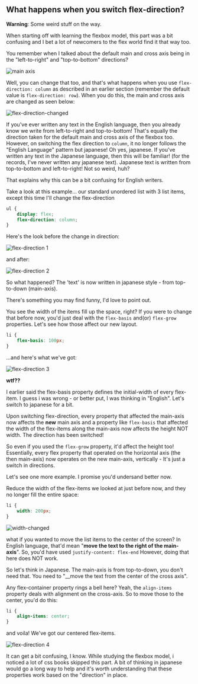 ## What happens when you switch flex-direction?
**Warning**: Some weird stuff on the way.

When starting off with learning the flexbox model, this part was a bit confusing and I bet a lot of newcomers to the flex world find it that way too.

You remember when I talked about the default main and cross axis being in the "left-to-right" and "top-to-bottom" directions?

![main axis](http://i1064.photobucket.com/albums/u363/Ohans_Emmanuel/flexbox-article/flexbox-engl_zpsgmowsbbi.jpg)

Well, you can change that too, and that's what happens when you use ```flex-direction: column``` as described in an earlier section (remember the default value is ```flex-direction: row```). When you do this, the main and cross axis are changed as seen below:

![flex-direction-changed](http://i.imgur.com/01q5kWa.jpg)

If you've ever written any text in the English language, then you already know we write from left-to-right and top-to-bottom! That's equally the direction taken for the default main and cross axis of the flexbox too. However, on switching the flex direction to ```column```, it no longer follows the "English Language" pattern but japanese! Oh yes, japanese.
If you've written any text in the Japanese language, then this will be familiar! (for the records, I've never written any japanese text). Japanese text is written from top-to-bottom and left-to-right! Not so weird, huh?

That explains why this can be a bit confusing for English writers.

Take a look at this example... our standard unordered list with 3 list items, except this time I'll change the flex-direction


```css
ul {
	display: flex;
	flex-direction: column;
}

```

Here's the look before the change in direction:

![flex-direction 1](http://i.imgur.com/jz0P0QE.png)

and after:

![flex-direction 2](http://i.imgur.com/5JvhewK.png)

So what happened?
The 'text' is now written in japanese style - from top-to-down (main-axis).

There's something you may find funny, I'd love to point out.

You see the width of the items fill up the space, right? If you were to change that before now, you'd just deal with the ```flex-basis``` and(or) ```flex-grow``` properties. Let's see how those affect our new layout.

```css
li {
	flex-basis: 100px;
}
```
...and here's what we've got:

![flex-direction 3](http://i.imgur.com/VLcqEBU.png)

__wtf??__

I earlier said the flex-basis property defines the initial-width of every flex-item. I guess i was wrong - or better put, I was thinking in "English". Let's switch to japanese for a bit.

Upon switching flex-direction, every property that affected the main-axis now affects the __new__ main axis and a property like ```flex-basis``` that affected the width of the flex-items along the main-axis now affects the height NOT width. The direction has been switched!

So even if you used the ```flex-grow``` property, it'd affect the height too!
Essentially, every flex property that operated on the horizontal axis (the then main-axis) now operates on the new main-axis, vertically - It's just a switch in directions.

Let's see one more example. I promise you'd undersand better now.

Reduce the width of the flex-items we looked at just before now, and they no longer fill the entire space:

```css
li {
	width: 200px;
}
```

![width-changed](http://i.imgur.com/rrrIB19.png)

what if you wanted to move the list items to the center of the screen?
In English language, that'd mean "__move the text to the right of the main-axis__". So, you'd have used ```justify-content: flex-end``` However, doing that here does NOT work.

So let's think in Japanese. The main-axis is from top-to-down, you don't need that. You need to "__move the text from the center of the cross axis".

Any flex-container property rings a bell here? Yeah, the ```align-items``` property deals with alignment on the cross-axis. So to move those to the center, you'd do this:

```css
li {
	align-items: center;
}
```
and voila! We've got our centered flex-items.

![flex-direction 4](http://i.imgur.com/dc7IVs8.png)

It can get a bit confusing, I know. While studying the flexbox model, i noticed a lot of css books skipped this part. A bit of thinking in japanese would go a long way to help and it's worth understanding that these properties work based on the "direction" in place.